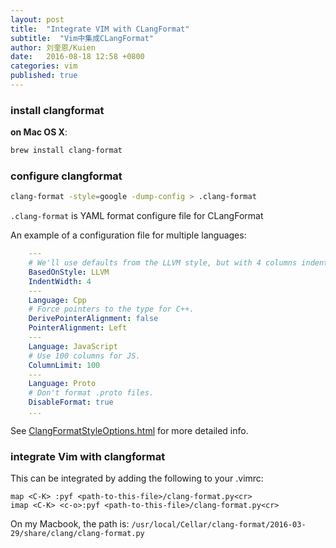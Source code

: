 ```yaml
---
layout: post
title:  "Integrate VIM with CLangFormat"
subtitle:  "Vim中集成CLangFormat"
author: 刘奎恩/Kuien
date:   2016-08-18 12:58 +0800
categories: vim 
published: true
---
```


### install clangformat

__on Mac OS X__:

```sh
brew install clang-format
```

### configure clangformat

```sh
clang-format -style=google -dump-config > .clang-format
```

`.clang-format` is YAML format configure file for CLangFormat

An example of a configuration file for multiple languages:

```yml
	---
	# We'll use defaults from the LLVM style, but with 4 columns indentation.
	BasedOnStyle: LLVM
	IndentWidth: 4
	---
	Language: Cpp
	# Force pointers to the type for C++.
	DerivePointerAlignment: false
	PointerAlignment: Left
	---
	Language: JavaScript
	# Use 100 columns for JS.
	ColumnLimit: 100
	---
	Language: Proto
	# Don't format .proto files.
	DisableFormat: true
	...
```

See [ClangFormatStyleOptions.html](http://clang.llvm.org/docs/ClangFormatStyleOptions.html) for more detailed info.


### integrate Vim with clangformat

This can be integrated by adding the following to your .vimrc:

	map <C-K> :pyf <path-to-this-file>/clang-format.py<cr>
	imap <C-K> <c-o>:pyf <path-to-this-file>/clang-format.py<cr>

On my Macbook, the path is: `/usr/local/Cellar/clang-format/2016-03-29/share/clang/clang-format.py`
